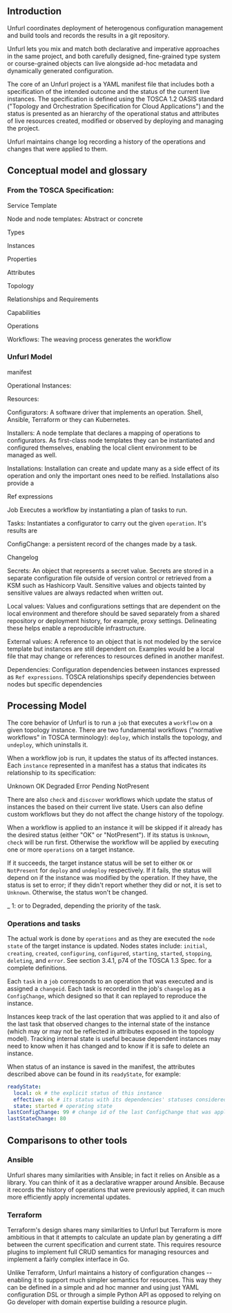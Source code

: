 ## Introduction

Unfurl coordinates deployment of heterogenous configuration management and build tools and records the results in a git repository.

Unfurl lets you mix and match both declarative and imperative approaches in the same project, and both carefully designed, fine-grained type system or course-grained objects can live alongside ad-hoc metadata and dynamically generated configuration.

The core of an Unfurl project is a YAML manifest file that includes both a specification of the intended outcome and the status of the current live instances. The specification is defined using the TOSCA 1.2 OASIS standard ("Topology and Orchestration Specification for Cloud Applications") and the status is presented as an hierarchy of the operational status and attributes of live resources created, modified or observed by deploying and managing the project. 

Unfurl maintains change log recording a history of the operations and changes that were applied to them. 

## Conceptual model and glossary

### From the TOSCA Specification:

Service Template

Node and node templates: Abstract or concrete

Types

Instances

Properties

Attributes

Topology 

Relationships and Requirements

Capabilities

Operations

Workflows: The weaving process generates the workflow

### Unfurl Model

manifest

Operational Instances:

Resources:

Configurators: A software driver that implements an operation. Shell, Ansible, Terraform or they can Kubernetes.

Installers: A node template that declares a mapping of operations to configurators. As first-class node templates they can be instantiated and configured themselves, enabling the local client environment to be managed as well.

Installations: Installation can create and update many as a side effect of its operation and only the important ones need to be reified. Installations also provide a 

Ref expressions

Job Executes a workflow by instantiating a plan of tasks to run. 

Tasks: Instantiates a configurator to carry out the given `operation`. It's results are

ConfigChange: a persistent record of the changes made by a task.

Changelog

Secrets: An object that represents a secret value. Secrets are stored in a separate configuration file outside of version control or retrieved from a KSM such as Hashicorp Vault. Sensitive values and objects tainted by sensitive values are always redacted when written out. 

Local values: Values and configurations settings that are dependent on the local environment and therefore should be saved separately from a shared repository or deployment history, for example, proxy settings. Delineating these helps enable a reproducible infrastructure.

External values: A reference to an object that is not modeled by the service template but instances are still dependent on. Examples would be a local file that may change or references to resources defined in another manifest.

Dependencies: Configuration dependencies between instances expressed as `Ref expressions`. TOSCA relationships specify dependencies between nodes but specific dependencies 

## Processing Model

The core behavior of Unfurl is to run a `job` that executes a `workflow` on a given topology instance. 
There are two fundamental workflows ("normative workflows" in TOSCA terminology):
`deploy`, which installs the topology, and `undeploy`, which uninstalls it.

When a workflow job is run, it updates the status of its affected instances. 
Each `instance` represented in a manifest has a status that indicates 
its relationship to its specification:

Unknown
OK
Degraded
Error
Pending
NotPresent

There are also `check` and `discover` workflows which update the status of 
instances the based on their current live state. 
Users can also define custom workflows but they do not affect the change history of the topology.

When a workflow is applied to an instance it will be skipped if it already has 
the desired status (either "OK" or "NotPresent"). If its status is `Unknown`, 
`check` will be run first. Otherwise the workflow will be applied by executing one or more `operations` on a target instance.

If it succeeds, the target instance status will be set to either `OK` or `NotPresent`
for `deploy` and `undeploy` respectively. If it fails, the status will depend on if the instance was modified by the operation.
If they have, the status is set to error; if they didn't report whether they did or not, it is set to `Unknown`. Otherwise, the status won't be changed.

_ 1: or to Degraded, depending the priority of the task.

### Operations and tasks 

The actual work is done by `operations` and as they are executed the `node state` of the target instance is updated.
Nodes states include: `initial`, `creating`, `created`, `configuring`, `configured`, 
`starting`, `started`, `stopping`, `deleting`, and `error`. 
See section 3.4.1, p74 of the TOSCA 1.3 Spec. for a complete definitions.

Each `task` in a `job` corresponds to an operation that was executed and is assigned a 
`changeid`. Each task is recorded in the job's `changelog` as a `ConfigChange`, 
which designed so that it can replayed to reproduce the instance.

Instances keep track of the last operation that was applied to it and also of the last
task that observed changes to the internal state of the instance (which may or may not be
reflected in attributes exposed in the topology model). Tracking internal state
is useful because dependent instances may need to know when it has changed and to know 
if it is safe to delete an instance.

When status of an instance is saved in the manifest, the attributes described above 
can be found in its `readyState`, for example:

```yaml
readyState:
  local: ok # the explicit status of this instance
  effective: ok # its status with its dependencies' statuses considered
  state: started # operating state
lastConfigChange: 99 # change id of the last ConfigChange that was applied
lastStateChange: 80
```

## Comparisons to other tools

### Ansible

Unfurl shares many similarities with Ansible; in fact it relies on Ansible as a library. You can think of it as a declarative wrapper around Ansible. Because it records the history of operations that were previously applied, it can much more efficiently apply incremental updates.

### Terraform

Terraform's design shares many similarities to Unfurl but Terraform is more ambitious in that it attempts to calculate an update plan by generating a diff between the current specification and current state. This requires resource plugins to implement full CRUD semantics for managing resources and implement a fairly complex interface in Go.

Unlike Terraform, Unfurl maintains a history of configuration changes -- enabling it to support much simpler semantics for resources. This way they can be defined in a simple and ad hoc manner and using just YAML configuration DSL or through a simple Python API as opposed to relying on Go developer with domain expertise building a resource plugin.
